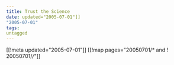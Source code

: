 ```yaml
---
title: Trust the Science
date: updated="2005-07-01"]]
"2005-07-01"
tags:
untagged
---
```

[[!meta updated="2005-07-01"]]
[[!map pages="20050701/* and ! 20050701/*/*"]]

